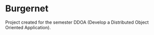 Burgernet
====

Project created for the semester DDOA (Develop a Distributed Object Oriented Application).